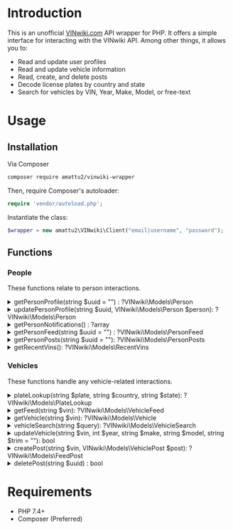 # Introduction

This is an unofficial [VINwiki.com](https://vinwiki.com) API wrapper for PHP. It offers a simple interface
for interacting with the VINwiki API. Among other things, it allows you to:

- Read and update user profiles
- Read and update vehicle information
- Read, create, and delete posts
- Decode license plates by country and state
- Search for vehicles by VIN, Year, Make, Model, or free-text

# Usage

## Installation

Via Composer

```bash
composer require amattu2/vinwiki-wrapper
```

Then, require Composer's autoloader:

```php
require 'vendor/autoload.php';
```

Instantiate the class:

```php
$wrapper = new amattu2\VINwiki\Client("email|username", "password");
```

## Functions

### People

These functions relate to person interactions.

<details>
  <summary>getPersonProfile(string $uuid = "") : ?VINwiki\Models\Person</summary>

  Returns a VINwiki user profile. If no user is specified,
  the current user's profile is returned.

  ```php
  // for the current user
  print_r($wrapper->getPersonProfile());

  // or for a specific user
  print_r($wrapper->getPersonProfile("61382da4-25c6-494f-8065-87afdfb4f50d"));
  ```

</details>

<details>
  <summary>updatePersonProfile(string $uuid, VINwiki\Models\Person $person): ?VINwiki\Models\Person</summary>

  Updates the current user's profile. Returns the updated profile on success. The only required field is "email".

  See [Models\Person](src/models/Person.php) for more fields.

  ```php
  $person = new amattu2\VINwiki\Models\Person([
    "email" => "abc123@example.com",
  ]);
  print_r($wrapper->updatePersonProfile("{UUID GOES HERE}", $person));
  ```

</details>

<details>
  <summary>getPersonNotifications() : ?array</summary>

  Get the current user's notifications.

  ```php
  print_r($wrapper->getPersonNotifications());
  ```

</details>

<details>
  <summary>getPersonFeed(string $uuid = "") : ?VINwiki\Models\PersonFeed</summary>

  Get a user's post feed. If no user is specified, the current user's feed is returned.

  ```php
  // for the current user
  print_r($wrapper->getPersonFeed());

  // or for a specific user
  print_r($wrapper->getPersonFeed("61382da4-25c6-494f-8065-87afdfb4f50d"));
  ```

</details>

<details>
  <summary>getPersonPosts(string $uuid = ""): ?VINwiki\Models\PersonPosts</summary>

  Get a user's posts. If no user is specified, the current user's posts are returned.

  ```php
  // for the current user
  print_r($wrapper->getPersonPosts());

  // or for a specific user
  print_r($wrapper->getPersonPosts("61382da4-25c6-494f-8065-87afdfb4f50d"));
  ```

</details>

<details>
  <summary>getRecentVins(): ?VINwiki\Models\RecentVins</summary>

  Returns a list of vehicles the user has recently posted on or interacted with.
  Does not include vehicles that the user has only viewed.

  ```php
  print_r($wrapper->getRecentVins());
  ```

</details>

### Vehicles

These functions handle any vehicle-related interactions.

<details>
  <summary>plateLookup(string $plate, string $country, string $state): ?VINwiki\Models\PlateLookup</summary>

  Returns a vehicle decoded by the license plate. Currently supports US/UK plates.

  ```php
  print_r($wrapper->plateLookup("HELLO", "US", "CA"));
  ```

</details>

<details>
  <summary>getFeed(string $vin): ?VINwiki\Models\VehicleFeed</summary>

  Get a vehicle's post feed (i.e. when you visit a vehicle's page on VINwiki.com)

  ```php
  print_r($wrapper->getFeed("WBAPL33579A406957"));
  ```

</details>

<details>
  <summary>getVehicle(string $vin): ?VINwiki\Models\Vehicle</summary>

  Get a vehicle's information by VIN.

  ```php
  print_r($wrapper->getVehicle("WBAPL33579A406957"));
  ```

</details>

<details>
  <summary>vehicleSearch(string $query): ?VINwiki\Models\VehicleSearch</summary>

  Perform a free-text search for vehicles by Year, Make, Model, or VIN.

  ```php
  print_r($wrapper->vehicleSearch("2011 Toyota Corolla"));
  ```

</details>

<details>
  <summary>updateVehicle(string $vin, int $year, string $make, string $model, string $trim = ""): bool</summary>

  Update a vehicle's Year, Make, Model, and Trim by VIN. Returns true if successful.

  ```php
  print_r($wrapper->updateVehicle("WBAPL33579A406957", 2009, "BMW", "335i", "xDrive"));
  ```

</details>

<details>
  <summary>createPost(string $vin, VINwiki\Models\VehiclePost $post): ?VINwiki\Models\FeedPost</summary>

  Create a new post on a vehicle. Requires a VIN and a VehiclePost object. Returns the new post on success.

  See [Models\VehiclePost](src/models/VehiclePost.php) for more information.

  ```php
  // Create a new post class
  $post = new amattu2\VINwiki\Models\VehiclePost([
    "mileage" => 43000,
    "text" => "This is a test post from the VINwiki-Wrapper PHP library.",
  ]);

  // Post it
  print_r($wrapper->createPost("WBAPL33579A406957", $post));
  ```

</details>

<details>
  <summary>deletePost(string $uuid) : bool</summary>

  Delete a post by UUID. Returns true if successful. Requires the user to be the author of the post.

  ```php
  print_r($wrapper->deletePost("61382da4-25c6-494f-8065-87afdfb4f50d"));
  ```

</details>

# Requirements

- PHP 7.4+
- Composer (Preferred)
